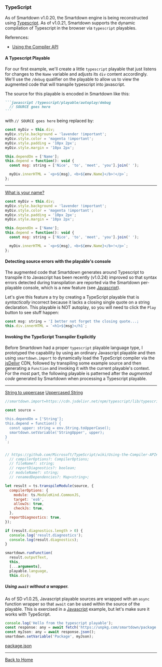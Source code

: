 
### TypeScript

As of Smartdown v1.0.20, the Smartdown engine is being reconstructed using [Typescript](). As of v1.0.21, Smartdown supports the dynamic compilation of Typescript in the browser via `typescript` playables.

References:
- [Using the Compiler API](https://github.com/Microsoft/TypeScript/wiki/Using-the-Compiler-API)

#### A Typescript Playable

For our first example, we'll create a little `typescript` playable that just listens for changes to the `Name` variable and adjusts its `div` content accordingly. We'll use the `/debug` qualifier on the playable to allow us to view the augmented code that will transpile typescript into javascript.

The source for this playable is encoded in Smartdown like this:

````markdown
```javascript /typescript/playable/autoplay/debug
  // SOURCE goes here
```
````

with `// SOURCE goes here` being replaced by:

```javascript /typescript
const myDiv = this.div;
myDiv.style.background = 'lavender !important';
myDiv.style.color = 'magenta !important';
myDiv.style.padding = '10px 2px';
myDiv.style.margin = '10px 2px';

this.dependOn = ['Name'];
this.depend = function(): void {
  const msg: string = ['Nice', 'to', 'meet', 'you'].join(' ');

  myDiv.innerHTML = `<p>${msg}, <b>${env.Name}</b>!</p>`;
};

```

---

[What is your name?](:?Name)

```javascript /typescript/playable/autoplay/debug
const myDiv = this.div;
myDiv.style.background = 'lavender !important';
myDiv.style.color = 'magenta !important';
myDiv.style.padding = '10px 2px';
myDiv.style.margin = '10px 2px';

this.dependOn = ['Name'];
this.depend = function(): void {
  const msg: string = ['Nice', 'to', 'meet', 'you'].join(' ');

  myDiv.innerHTML = `<p>${msg}, <b>${env.Name}</b>!</p>`;
};
```

#### Detecting source errors with the playable's console

The augmented code that Smartdown generates around Typescript to transpile it to Javascript has been recently (v1.0.24) improved so that syntax errors detected during transpilation are reported via the Smartdown per-playable console, which is a new feature (see [Javascript](:@Javascript)).

Let's give this feature a try by creating a TypeScript playable that is *syntactically* incorrect because it lacks a closing single quote on a string declaration. This playable is NOT autoplay, so you will need to click the `Play` button to see stuff happen:

```javascript /typescript/playable
const msg: string = 'I better not forget the closing quote...;
this.div.innerHTML = `<h1>${msg}</h1`;

```


#### Invoking the TypeScript Transpiler Explicitly

Before Smartdown had a proper `typescript` playable language type, I prototyped the capability by using an ordinary Javascript playable and then using `smartdown.import` to dynamically load the TypeScript compiler via the [jsDelivr]() CDN, followed by transpiling some example source and then generating a `Function` and invoking it with the current playable's context. For the most part, the following playable is patterned after the *augmented code* generated by Smartdown when processing a Typescript playable.

---

[String to uppercase](:?String)
[Uppercased String](:!StringUpper)

```javascript /playable
//smartdown.import=https://cdn.jsdelivr.net/npm/typescript/lib/typescript.min.js

const source =
`
this.dependOn = ['String'];
this.depend = function() {
  const upper: string = env.String.toUpperCase();
  smartdown.setVariable('StringUpper', upper);
}
`;


// https://github.com/Microsoft/TypeScript/wiki/Using-the-Compiler-API#transpiling-a-single-file
  // compilerOptions?: CompilerOptions;
  // fileName?: string;
  // reportDiagnostics?: boolean;
  // moduleName?: string;
  // renamedDependencies?: Map<string>;

let result = ts.transpileModule(source, {
  compilerOptions: {
    module: ts.ModuleKind.CommonJS,
    target: 'es6',
    allowJs: true,
    checkJs: true,
  },
  reportDiagnostics: true,
});

if (result.diagnostics.length > 0) {
  console.log('result.diagnostics');
  console.log(result.diagnostics);
}

smartdown.runFunction(
  result.outputText,
  this,
  [...arguments],
  playable.language,
  this.div);

```

##### Using `await` without a wrapper.

As of SD v1.0.25, Javascript playable sources are wrapped with an `async` function wrapper so that `await` can be used within the source of the playable. This is exercised in a [Javascript](:@Javascript) example, but let's make sure it works with TypeScript.

```javascript /typescript/playable
console.log('Hello from the typescript playable');
const response: any = await fetch('https://unpkg.com/smartdown/package.json');
const myJson: any = await response.json();
smartdown.setVariable('Package', myJson);
```

[package.json](:!Package|json)


---

[Back to Home](:@Home)
